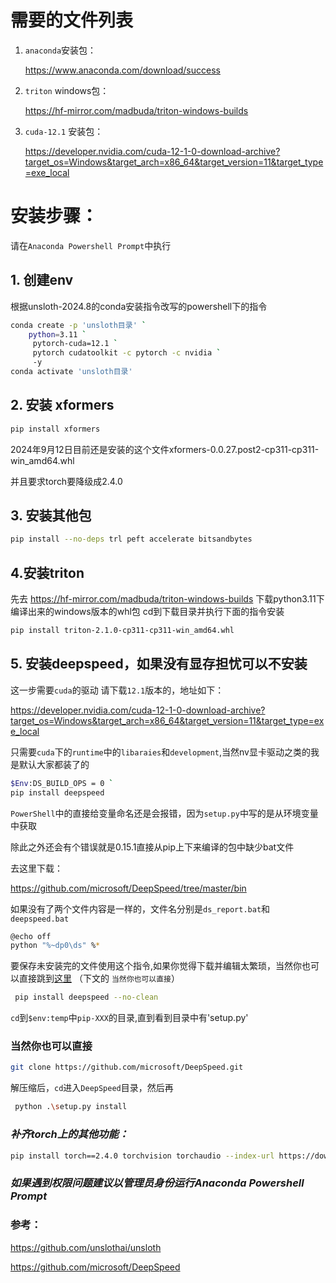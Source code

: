 



# 需要的文件列表
1. `anaconda`安装包：<p>
   https://www.anaconda.com/download/success<p>
2. `triton` windows包：<p>
   https://hf-mirror.com/madbuda/triton-windows-builds<p>
3. `cuda-12.1` 安装包：<p>
   https://developer.nvidia.com/cuda-12-1-0-download-archive?target_os=Windows&target_arch=x86_64&target_version=11&target_type=exe_local
# 安装步骤：
请在`Anaconda Powershell Prompt`中执行<p>
## 1. 创建env
根据unsloth-2024.8的conda安装指令改写的powershell下的指令<p>
```bash
conda create -p 'unsloth目录' `
    python=3.11 `
     pytorch-cuda=12.1 `
     pytorch cudatoolkit -c pytorch -c nvidia `
     -y
conda activate 'unsloth目录'
```
## 2. 安装 xformers 
```bash
pip install xformers
```
2024年9月12日目前还是安装的这个文件xformers-0.0.27.post2-cp311-cp311-win_amd64.whl<p>
并且要求torch要降级成2.4.0<p>
## 3. 安装其他包
```bash
pip install --no-deps trl peft accelerate bitsandbytes
```
## 4.安装triton
先去 https://hf-mirror.com/madbuda/triton-windows-builds 下载python3.11下编译出来的windows版本的whl包
cd到下载目录并执行下面的指令安装
```bash
pip install triton-2.1.0-cp311-cp311-win_amd64.whl
```
## 5. 安装deepspeed，如果没有显存担忧可以不安装
这一步需要`cuda`的驱动
请下载`12.1`版本的，地址如下：<p>
https://developer.nvidia.com/cuda-12-1-0-download-archive?target_os=Windows&target_arch=x86_64&target_version=11&target_type=exe_local <p>
只需要`cuda`下的`runtime`中的`libaraies`和`development`,当然nv显卡驱动之类的我是默认大家都装了的

```bash
$Env:DS_BUILD_OPS = 0 `
pip install deepspeed
```
`PowerShell`中的直接给变量命名还是会报错，因为`setup.py`中写的是从环境变量中获取<p>
除此之外还会有个错误就是0.15.1直接从pip上下来编译的包中缺少bat文件<p>
去这里下载：<p>
https://github.com/microsoft/DeepSpeed/tree/master/bin <p>
如果没有了两个文件内容是一样的，文件名分别是`ds_report.bat`和`deepspeed.bat`
```bash
@echo off
python "%~dp0\ds" %*
```
要保存未安装完的文件使用这个指令,如果你觉得下载并编辑太繁琐，当然你也可以直接跳到[这里](#当然你也可以直接) （下文的 `当然你也可以直接`）
```bash
 pip install deepspeed --no-clean
```
`cd`到`$env:temp`中`pip-XXX`的目录,直到看到目录中有'setup.py'
### 当然你也可以直接
```bash
git clone https://github.com/microsoft/DeepSpeed.git
```
解压缩后，`cd`进入`DeepSpeed`目录，然后再
```bash
 python .\setup.py install
```
### ***补齐torch上的其他功能：***
```bash
pip install torch==2.4.0 torchvision torchaudio --index-url https://download.pytorch.org/whl/cu121
```
### ***如果遇到权限问题建议以管理员身份运行Anaconda Powershell Prompt***
### 参考：
https://github.com/unslothai/unsloth<p>
https://github.com/microsoft/DeepSpeed<p>
